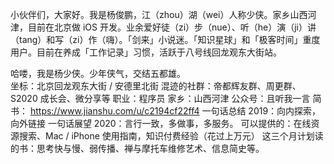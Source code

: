 小伙伴们，大家好。我是杨俊鹏，江（zhou）湖（wei）人称少侠。家乡山西河津，目前在北京做 iOS 开发。业余爱好徒（zi）步（nue）、听（he）演（ji）讲（tang）和写（zi）作（嗨）。「剑来」小说迷。「知识星球」和「极客时间」重度用户。目前在养成「工作记录」习惯，活跃于八号线回龙观东大街站。

哈喽，我是杨少侠。少年侠气，交结五都雄。   
坐标：北京回龙观东大街 / 安德里北街
混迹的社群：帝都辉友群、周更群、S2020 成长会、微分享等
职业：程序员
家乡：山西河津
公众号：且听我一言
简书： https://www.jianshu.com/u/c2194cf22ff4
一句话总结 2019：向内探索，向外链接
一句话展望 2020：言行一致，多做事，多服务。
可以提供的：在线资源搜索、Mac / iPhone 使用指南，知识付费经验（花过上万元）
这三个月计划读的书：思考快与慢、弱传播、禅与摩托车维修艺术、信息简史等。


